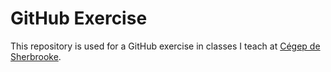 # GitHub Exercise

This repository is used for a GitHub exercise in classes I teach at [Cégep de Sherbrooke](https://www.cegepsherbrooke.qc.ca/).
